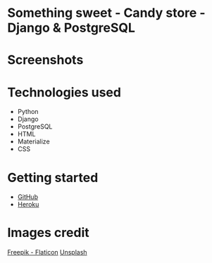 # Something sweet - Candy store - Django & PostgreSQL


# Screenshots


# Technologies used
- Python
- Django
- PostgreSQL
- HTML
- Materialize
- CSS

# Getting started
- [GitHub](https://github.com/lucy-rz/somethingsweet)
- [Heroku](https://somethingsweetapp-40c3d82359a7.herokuapp.com/)


# Images credit
[Freepik - Flaticon](https://www.flaticon.com/free-icons/sweetsSweets) 
[Unsplash](https://unsplash.com/)
